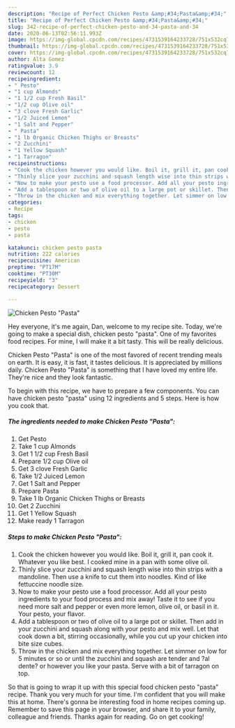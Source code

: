 ```yaml
---
description: "Recipe of Perfect Chicken Pesto &amp;#34;Pasta&amp;#34;"
title: "Recipe of Perfect Chicken Pesto &amp;#34;Pasta&amp;#34;"
slug: 342-recipe-of-perfect-chicken-pesto-and-34-pasta-and-34
date: 2020-06-13T02:56:11.993Z
image: https://img-global.cpcdn.com/recipes/4731539164233728/751x532cq70/chicken-pesto-pasta-recipe-main-photo.jpg
thumbnail: https://img-global.cpcdn.com/recipes/4731539164233728/751x532cq70/chicken-pesto-pasta-recipe-main-photo.jpg
cover: https://img-global.cpcdn.com/recipes/4731539164233728/751x532cq70/chicken-pesto-pasta-recipe-main-photo.jpg
author: Alta Gomez
ratingvalue: 3.9
reviewcount: 12
recipeingredient:
- " Pesto"
- "1 cup Almonds"
- "1 1/2 cup Fresh Basil"
- "1/2 cup Olive oil"
- "3 clove Fresh Garlic"
- "1/2 Juiced Lemon"
- "1 Salt and Pepper"
- " Pasta"
- "1 lb Organic Chicken Thighs or Breasts"
- "2 Zucchini"
- "1 Yellow Squash"
- "1 Tarragon"
recipeinstructions:
- "Cook the chicken however you would like. Boil it, grill it, pan cook it. Whatever you like best. I cooked mine in a pan with some olive oil."
- "Thinly slice your zucchini and squash length wise into thin strips with a mandoline. Then use a knife to cut them into noodles. Kind of like fettuccine noodle size."
- "Now to make your pesto use a food processor. Add all your pesto ingredients to your food process and mix away! Taste it to see if you need more salt and pepper or even more lemon, olive oil, or basil in it. Your pesto, your flavor."
- "Add a tablespoon or two of olive oil to a large pot or skillet. Then add in your zucchini and squash along with your pesto and mix well. Let that cook down a bit, stirring occasionally, while you cut up your chicken into bite size cubes."
- "Throw in the chicken and mix everything together. Let simmer on low for 5 minutes or so or until the zucchini and squash are tender and ?al dente? or however you like your pasta. Serve with a bit of tarragon on top."
categories:
- Recipe
tags:
- chicken
- pesto
- pasta

katakunci: chicken pesto pasta 
nutrition: 222 calories
recipecuisine: American
preptime: "PT17M"
cooktime: "PT30M"
recipeyield: "3"
recipecategory: Dessert

---
```



![Chicken Pesto &#34;Pasta&#34;](https://img-global.cpcdn.com/recipes/4731539164233728/751x532cq70/chicken-pesto-pasta-recipe-main-photo.jpg)

Hey everyone, it's me again, Dan, welcome to my recipe site. Today, we're going to make a special dish, chicken pesto &#34;pasta&#34;. One of my favorites food recipes. For mine, I will make it a bit tasty. This will be really delicious.

Chicken Pesto &#34;Pasta&#34; is one of the most favored of recent trending meals on earth. It is easy, it is fast, it tastes delicious. It is appreciated by millions daily. Chicken Pesto &#34;Pasta&#34; is something that I have loved my entire life. They're nice and they look fantastic.




To begin with this recipe, we have to prepare a few components. You can have chicken pesto &#34;pasta&#34; using 12 ingredients and 5 steps. Here is how you cook that.

##### The ingredients needed to make Chicken Pesto &#34;Pasta&#34;:

1. Get  Pesto
1. Take 1 cup Almonds
1. Get 1 1/2 cup Fresh Basil
1. Prepare 1/2 cup Olive oil
1. Get 3 clove Fresh Garlic
1. Take 1/2 Juiced Lemon
1. Get 1 Salt and Pepper
1. Prepare  Pasta
1. Take 1 lb Organic Chicken Thighs or Breasts
1. Get 2 Zucchini
1. Get 1 Yellow Squash
1. Make ready 1 Tarragon




##### Steps to make Chicken Pesto &#34;Pasta&#34;:

1. Cook the chicken however you would like. Boil it, grill it, pan cook it. Whatever you like best. I cooked mine in a pan with some olive oil.
1. Thinly slice your zucchini and squash length wise into thin strips with a mandoline. Then use a knife to cut them into noodles. Kind of like fettuccine noodle size.
1. Now to make your pesto use a food processor. Add all your pesto ingredients to your food process and mix away! Taste it to see if you need more salt and pepper or even more lemon, olive oil, or basil in it. Your pesto, your flavor.
1. Add a tablespoon or two of olive oil to a large pot or skillet. Then add in your zucchini and squash along with your pesto and mix well. Let that cook down a bit, stirring occasionally, while you cut up your chicken into bite size cubes.
1. Throw in the chicken and mix everything together. Let simmer on low for 5 minutes or so or until the zucchini and squash are tender and ?al dente? or however you like your pasta. Serve with a bit of tarragon on top.




So that is going to wrap it up with this special food chicken pesto &#34;pasta&#34; recipe. Thank you very much for your time. I'm confident that you will make this at home. There's gonna be interesting food in home recipes coming up. Remember to save this page in your browser, and share it to your family, colleague and friends. Thanks again for reading. Go on get cooking!
